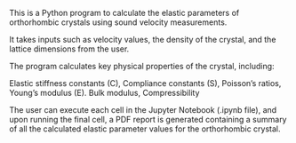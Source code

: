 This is a Python program to calculate the elastic parameters of orthorhombic crystals using sound velocity measurements.

It takes inputs such as velocity values, the density of the crystal, and the lattice dimensions from the user.

The program calculates key physical properties of the crystal, including:

Elastic stiffness constants (C),
Compliance constants (S),
Poisson’s ratios,
Young’s modulus (E).
Bulk modulus,
Compressibility

The user can execute each cell in the Jupyter Notebook (.ipynb file), and upon running the final cell, a PDF report is generated containing a summary of all the calculated elastic parameter values for the orthorhombic crystal.
